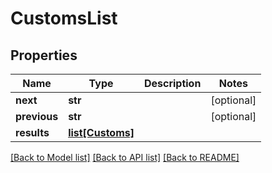 # CustomsList

## Properties
Name | Type | Description | Notes
------------ | ------------- | ------------- | -------------
**next** | **str** |  | [optional] 
**previous** | **str** |  | [optional] 
**results** | [**list[Customs]**](Customs.md) |  | 

[[Back to Model list]](../README.md#documentation-for-models) [[Back to API list]](../README.md#documentation-for-api-endpoints) [[Back to README]](../README.md)

